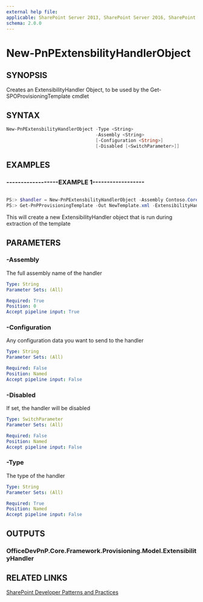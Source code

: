 ```yaml
---
external help file:
applicable: SharePoint Server 2013, SharePoint Server 2016, SharePoint Online
schema: 2.0.0
---
```

# New-PnPExtensbilityHandlerObject

## SYNOPSIS
Creates an ExtensibilityHandler Object, to be used by the Get-SPOProvisioningTemplate cmdlet

## SYNTAX 

```powershell
New-PnPExtensbilityHandlerObject -Type <String>
                                 -Assembly <String>
                                 [-Configuration <String>]
                                 [-Disabled [<SwitchParameter>]]
```

## EXAMPLES

### ------------------EXAMPLE 1------------------
```powershell

PS:> $handler = New-PnPExtensbilityHandlerObject -Assembly Contoso.Core.Handlers -Type Contoso.Core.Handlers.MyExtensibilityHandler
PS:> Get-PnPProvisioningTemplate -Out NewTemplate.xml -ExtensibilityHandlers $handler
```

This will create a new ExtensibilityHandler object that is run during extraction of the template

## PARAMETERS

### -Assembly
The full assembly name of the handler

```yaml
Type: String
Parameter Sets: (All)

Required: True
Position: 0
Accept pipeline input: True
```

### -Configuration
Any configuration data you want to send to the handler

```yaml
Type: String
Parameter Sets: (All)

Required: False
Position: Named
Accept pipeline input: False
```

### -Disabled
If set, the handler will be disabled

```yaml
Type: SwitchParameter
Parameter Sets: (All)

Required: False
Position: Named
Accept pipeline input: False
```

### -Type
The type of the handler

```yaml
Type: String
Parameter Sets: (All)

Required: True
Position: Named
Accept pipeline input: False
```

## OUTPUTS

### OfficeDevPnP.Core.Framework.Provisioning.Model.ExtensibilityHandler

## RELATED LINKS

[SharePoint Developer Patterns and Practices](http://aka.ms/sppnp)